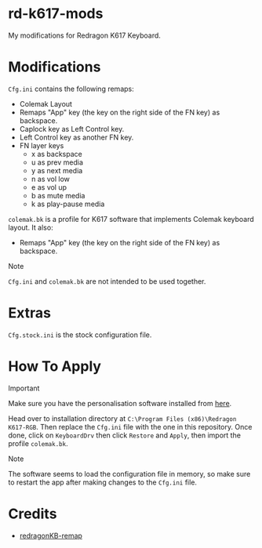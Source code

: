 # rd-k617-mods
My modifications for Redragon K617 Keyboard.

# Modifications
`Cfg.ini` contains the following remaps:
- Colemak Layout
- Remaps "App" key (the key on the right side of the FN key) as backspace.
- Caplock key as Left Control key.
- Left Control key as another FN key.
- FN layer keys
  - x as backspace
  - u as prev media
  - y as next media
  - n as vol low
  - e as vol up
  - b as mute media
  - k as play-pause media

`colemak.bk` is a profile for K617 software that implements Colemak keyboard layout. It also:
- Remaps "App" key (the key on the right side of the FN key) as backspace.

> [!NOTE]
> `Cfg.ini` and `colemak.bk` are not intended to be used together.
# Extras
`Cfg.stock.ini` is the stock configuration file.

# How To Apply
> [!IMPORTANT]
> Make sure you have the personalisation software installed from [here](https://cdn.shopify.com/s/files/1/2695/9506/files/Redragon_K617-RGB_Setup.exe?v=1658806701).

Head over to installation directory at `C:\Program Files (x86)\Redragon K617-RGB`. Then replace the `Cfg.ini` file with the one in this repository. Once done, click on `KeyboardDrv` then click `Restore` and `Apply`, then import the profile `colemak.bk`.

> [!NOTE]
> The software seems to load the configuration file in memory, so make sure to restart the app after making changes to the `Cfg.ini` file.

# Credits
- [redragonKB-remap](https://github.com/octenite/redragonKB-remap/)

